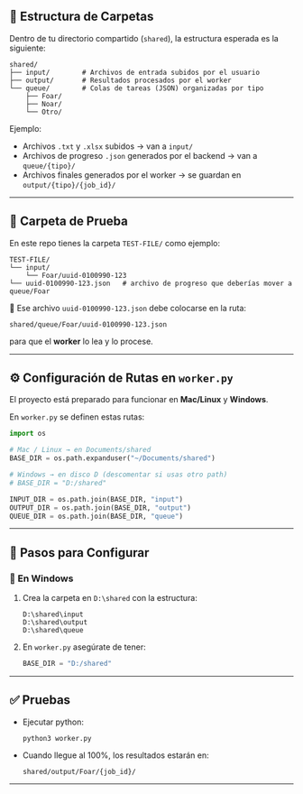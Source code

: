 ## 📂 Estructura de Carpetas

Dentro de tu directorio compartido (`shared`), la estructura esperada es la siguiente:

```
shared/
├── input/        # Archivos de entrada subidos por el usuario
├── output/       # Resultados procesados por el worker
└── queue/        # Colas de tareas (JSON) organizadas por tipo
    ├── Foar/
    ├── Noar/
    └── Otro/
```

Ejemplo:  
- Archivos `.txt` y `.xlsx` subidos → van a `input/`  
- Archivos de progreso `.json` generados por el backend → van a `queue/{tipo}/`  
- Archivos finales generados por el worker → se guardan en `output/{tipo}/{job_id}/`

---

## 📂 Carpeta de Prueba

En este repo tienes la carpeta `TEST-FILE/` como ejemplo:  

```
TEST-FILE/
└── input/
    └── Foar/uuid-0100990-123
└── uuid-0100990-123.json   # archivo de progreso que deberías mover a queue/Foar
```

📌 Ese archivo `uuid-0100990-123.json` debe colocarse en la ruta:  

```
shared/queue/Foar/uuid-0100990-123.json
```

para que el **worker** lo lea y lo procese.

---

## ⚙️ Configuración de Rutas en `worker.py`

El proyecto está preparado para funcionar en **Mac/Linux** y **Windows**.  

En `worker.py`  se definen estas rutas:

```python
import os

# Mac / Linux → en Documents/shared
BASE_DIR = os.path.expanduser("~/Documents/shared")

# Windows → en disco D (descomentar si usas otro path)
# BASE_DIR = "D:/shared"

INPUT_DIR = os.path.join(BASE_DIR, "input")
OUTPUT_DIR = os.path.join(BASE_DIR, "output")
QUEUE_DIR = os.path.join(BASE_DIR, "queue")
```

---

## 🚀 Pasos para Configurar

### 🔹 En **Windows**
1. Crea la carpeta en `D:\shared` con la estructura:
   ```
   D:\shared\input
   D:\shared\output
   D:\shared\queue
   ```
2. En `worker.py` asegúrate de tener:
   ```python
   BASE_DIR = "D:/shared"
   ```

---

## ✅ Pruebas

- Ejecutar python:
  ```
  python3 worker.py
  ```
- Cuando llegue al 100%, los resultados estarán en:
  ```
  shared/output/Foar/{job_id}/
  ```

---
